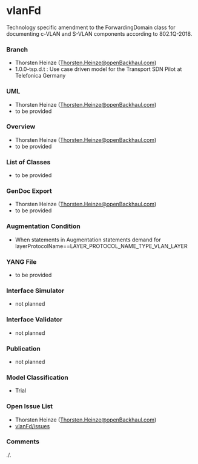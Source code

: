 # vlanFd
Technology specific amendment to the ForwardingDomain class for documenting c-VLAN and S-VLAN components according to 802.1Q-2018.

### Branch
- Thorsten Heinze (Thorsten.Heinze@openBackhaul.com)
- 1.0.0-tsp.d.t : Use case driven model for the Transport SDN Pilot at Telefonica Germany

### UML
- Thorsten Heinze (Thorsten.Heinze@openBackhaul.com)
- to be provided

### Overview 
- Thorsten Heinze (Thorsten.Heinze@openBackhaul.com)
- to be provided

### List of Classes
- to be provided

### GenDoc Export
- Thorsten Heinze (Thorsten.Heinze@openBackhaul.com)
- to be provided

### Augmentation Condition
- When statements in Augmentation statements demand for layerProtocolName==LAYER_PROTOCOL_NAME_TYPE_VLAN_LAYER

### YANG File
- to be provided

### Interface Simulator
- not planned 

### Interface Validator
- not planned

### Publication
- not planned

### Model Classification
- Trial

### Open Issue List
- Thorsten Heinze (Thorsten.Heinze@openBackhaul.com)
- [vlanFd/issues](../../issues)

### Comments
./.
